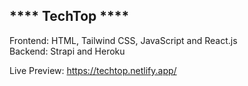**** TechTop ****
-----------------------------------------------------

Frontend: HTML, Tailwind CSS, JavaScript and React.js    
Backend: Strapi and Heroku

Live Preview: https://techtop.netlify.app/

